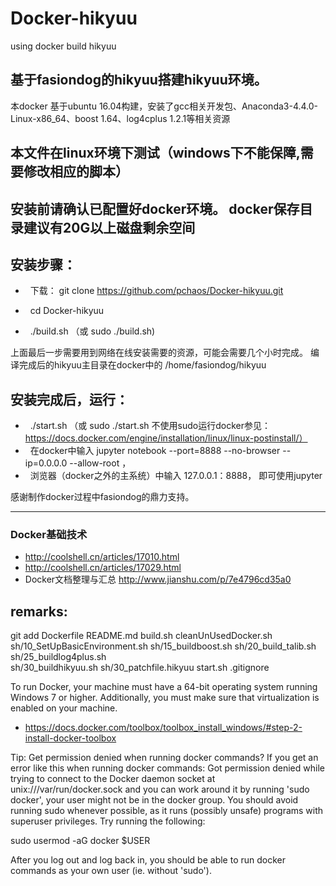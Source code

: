 # Docker-hikyuu
using docker build hikyuu

## 基于fasiondog的hikyuu搭建hikyuu环境。

本docker 基于ubuntu 16.04构建，安装了gcc相关开发包、Anaconda3-4.4.0-Linux-x86_64、boost 1.64、log4cplus 1.2.1等相关资源

## 本文件在linux环境下测试（windows下不能保障,需要修改相应的脚本）

## 安装前请确认已配置好docker环境。 docker保存目录建议有20G以上磁盘剩余空间

## 安装步骤：

 *   下载： git clone https://github.com/pchaos/Docker-hikyuu.git

 *   cd Docker-hikyuu

 *   ./build.sh （或 sudo ./build.sh)

上面最后一步需要用到网络在线安装需要的资源，可能会需要几个小时完成。
编译完成后的hikyuu主目录在docker中的 /home/fasiondog/hikyuu

## 安装完成后，运行：

 *   ./start.sh （或 sudo ./start.sh   不使用sudo运行docker参见： https://docs.docker.com/engine/installation/linux/linux-postinstall/）
 *   在docker中输入 jupyter notebook --port=8888 --no-browser --ip=0.0.0.0 --allow-root ，
 *   浏览器（docker之外的主系统）中输入 127.0.0.1：8888， 即可使用jupyter


感谢制作docker过程中fasiondog的鼎力支持。


--------------------------------------------------
### Docker基础技术
* http://coolshell.cn/articles/17010.html
* http://coolshell.cn/articles/17029.html
* Docker文档整理与汇总  http://www.jianshu.com/p/7e4796cd35a0

## remarks:

git add Dockerfile README.md build.sh cleanUnUsedDocker.sh sh/10_SetUpBasicEnvironment.sh sh/15_buildboost.sh sh/20_build_talib.sh sh/25_buildlog4plus.sh \
  sh/30_buildhikyuu.sh sh/30_patchfile.hikyuu start.sh .gitignore

To run Docker, your machine must have a 64-bit operating system running Windows 7 or higher. Additionally, you must make sure that virtualization is enabled on your machine.

* https://docs.docker.com/toolbox/toolbox_install_windows/#step-2-install-docker-toolbox


Tip: Get permission denied when running docker commands?
If you get an error like this when running docker commands:
Got permission denied while trying to connect to the Docker daemon socket at unix:///var/run/docker.sock
and you can work around it by running 'sudo docker', your user might not be in the docker group. You should avoid running sudo whenever possible, as it runs (possibly unsafe) programs with superuser privileges. Try running the following:

sudo usermod -aG docker $USER

After you log out and log back in, you should be able to run docker commands as your own user (ie. without 'sudo').
